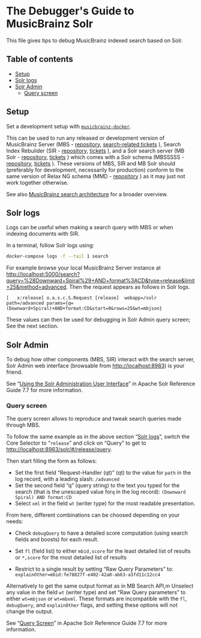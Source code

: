The Debugger's Guide to MusicBrainz Solr
========================================

This file gives tips to debug MusicBrainz indexed search based on Solr.

Table of contents
-----------------

<!-- toc -->

- [Setup](#setup)
- [Solr logs](#solr-logs)
- [Solr Admin](#solr-admin)
  * [Query screen](#query-screen)

<!-- tocstop -->

Setup
-----

Set a development setup with [`musicbrainz-docker`](https://github.com/metabrainz/musicbrainz-docker).

This can be used to run any released or development version of
MusicBrainz Server (MBS -
[repository](https://github.com/metabrainz/musicbrainz-server/),
[search-related tickets](https://tickets.metabrainz.org/issues/?jql=project%20%3D%20MBS%20AND%20component%20%3D%20Search%20AND%20status%20!%3D%20Closed)
),
Search Index Rebuilder (SIR -
[repository](https://github.com/metabrainz/sir/),
[tickets](https://tickets.metabrainz.org/issues/?jql=project%20%3D%20SEARCH%20AND%20component%20%3D%20Indexer%20AND%20status%20!%3D%20Closed)
),
and a Solr search server (MB Solr -
[repository](https://github.com/metabrainz/mb-solr/),
[tickets](https://tickets.metabrainz.org/issues/?jql=project%20%3D%20SEARCH%20AND%20component%20%3D%20%22Response%20Writer%22%20AND%20status%20!%3D%20Closed)
)
which comes with a Solr schema (MBSSSSS -
[repository](https://github.com/metabrainz/mbsssss/),
[tickets](https://tickets.metabrainz.org/issues/?jql=project%20%3D%20SEARCH%20AND%20component%20%3D%20Schema%20AND%20status%20!%3D%20Closed)
).
These versions of MBS, SIR and MB Solr should
(preferably for development, necessarily for production)
conform to the same version of Relax NG schema (MMD -
[repository](https://github.com/metabrainz/mmd-schema)
) as it may just not work together otherwise.

See also [MusicBrainz search architecture](https://musicbrainz.org/doc/Development/Search_Architecture) for a broader overview.

Solr logs
---------

Logs can be useful when making a search query with MBS or when indexing documents with SIR.

In a terminal, follow Solr logs using:

```sh
docker-compose logs -f --tail 1 search
```

For example browse your local MusicBrainz Server instance at
<http://localhost:5000/search?query=%28Downward+Spiral%29+AND+format%3ACD&type=release&limit=25&method=advanced>.
Then the request appears as follows in Solr logs.
```
[   x:release] o.a.s.c.S.Request [release]  webapp=/solr path=/advanced params={q=(Downward+Spiral)+AND+format:CD&start=0&rows=25&wt=mbjson}
```

These values can then be used for debugging in Solr Admin query screen; See the next section.

Solr Admin
----------

To debug how other components (MBS, SIR) interact with the search server,
Solr Admin web interface (browsable from <http://localhost:8983>) is your friend.

See “[Using the Solr Administration User Interface](https://solr.apache.org/guide/7_7/using-the-solr-administration-user-interface.html)”
in Apache Solr Reference Guide 7.7 for more information.

### Query screen

The query screen allows to reproduce and tweak search queries made through MBS.

To follow the same example as in the above section “[Solr logs](#solr-logs)”,
switch the Core Selector to “`release`” and click on “Query” to get to
<http://localhost:8983/solr/#/release/query>.

Then start filling the form as follows:
* Set the first field “Request-Handler (qt)” (qt)
  to the value for `path` in the log record, with a leading slash:
  `/advanced`
* Set the second field “q” (query string)
  to the text you typed for the search
  (that is the unescaped value for`q` in the log record):
  `(Downward Spiral) AND format:CD`
* Select `xml` in the field `wt` (writer type) for the most readable presentation.

From here, different combinations can be choosed depending on your needs:

* Check `debugQuery` to have a detailed score computation (using search fields and boosts) for each result.

* Set `fl` (field list) to
  either `mbid,score` for the least detailed list of results
  or `*,score` for the most detailed list of results

* Restrict to a single result by setting “Raw Query Parameters” to:
  `explainOther=mbid:fe78827f-e402-42a0-ab63-a3fd11c12cc4`

Alternatively to get the same output format as in MB Search API,m
Unselect any value in the field `wt` (writer type) and
set “Raw Query parameters” to either `wt=mbjson` or `wt=mbxml`.
These formats are incompatible with the `fl`, `debugQuery`, and `explainOther` flags, and setting
these options will not change the output.

See “[Query Screen](https://solr.apache.org/guide/7_7/query-screen.html#query-screen)”
in Apache Solr Reference Guide 7.7 for more information.

